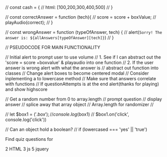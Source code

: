 // const cash = {
//     html: [100,200,300,400,500]
// }

// const correctAnswer = function (tech){
//     score = score + boxValue;
//     playAudio(correct);
// }

// const wrongAnswer = function (typeOfAnswer, tech) {
//     alert(`Sorry! The answer is: ${allAnswers[typeOfAnswer][tech]}`)
// }

// PSEUDOCODE FOR MAIN FUNCTIONALITY

// Initial alert to prompt user to use volume
// 1. See if I can abstract out the 'score = score +boxvalue' & playaudio into one function
// 2. If the user answer is wrong alert with what the answer is 
// abstract out function into classes
// Change alert boxes to become centered modal
// Consider inplementing a to lowercase method
// Make sure that answers correlate with functions 
// If questionAttempts is at the end alert(thanks for playing) and show highscore

// Get a random number from 0 to array.length
// prompt question
// display answer
// splice away that array object
// Array.length for randomizer
// 

// let $box1 = $('.box');
// console.log($box1)
// $box1.on('click', console.log('click'))

// Can an object hold a boolean?
// if (lowercased === 'yes' || 'true')


Find quiz questions for 

2 HTML
3 js
5 jquery